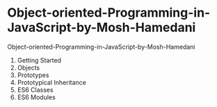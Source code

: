 # Object-oriented-Programming-in-JavaScript-by-Mosh-Hamedani
Object-oriented-Programming-in-JavaScript-by-Mosh-Hamedani
1.  Getting Started
2.  Objects
3.  Prototypes
4.  Prototypical Inheritance
5.  ES6 Classes
6.  ES6 Modules
